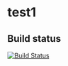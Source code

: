 # test1

## Build status
[![Build Status](https://travis-ci.org/jgirit/test1.svg?branch=master)](https://travis-ci.org/jgirit/test1)
